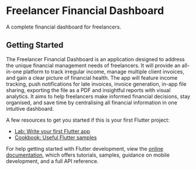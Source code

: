 # Freelancer Financial Dashboard

A complete financial dashboard for freelancers.

## Getting Started

The Freelancer Financial Dashboard is an application designed to address the unique financial management needs of freelancers. It will provide an all-in-one platform to track irregular income, manage multiple client invoices, and gain a clear picture of financial health. The app will feature income tracking, push notifications for late invoices, invoice generation, in-app file sharing, exporting the file as a PDF and insightful reports with visual analytics. It aims to help freelancers make informed financial decisions, stay organised, and save time by centralising all financial information in one intuitive dashboard.

A few resources to get you started if this is your first Flutter project:

- [Lab: Write your first Flutter app](https://docs.flutter.dev/get-started/codelab)
- [Cookbook: Useful Flutter samples](https://docs.flutter.dev/cookbook)

For help getting started with Flutter development, view the
[online documentation](https://docs.flutter.dev/), which offers tutorials,
samples, guidance on mobile development, and a full API reference.
